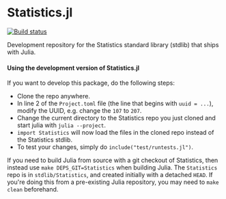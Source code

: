 # Statistics.jl

[![Build status](https://github.com/JuliaLang/Statistics.jl/workflows/CI/badge.svg)]((https://github.com/JuliaLang/Statistics.jl/actions?query=workflow%3ACI+branch%3Amaster))

Development repository for the Statistics standard library (stdlib) that ships with Julia. 

#### Using the development version of Statistics.jl

If you want to develop this package, do the following steps:
- Clone the repo anywhere.
- In line 2 of the `Project.toml` file (the line that begins with `uuid = ...`), modify the UUID, e.g. change the `107` to `207`.
- Change the current directory to the Statistics repo you just cloned and start julia with `julia --project`.
- `import Statistics` will now load the files in the cloned repo instead of the Statistics stdlib.
- To test your changes, simply do `include("test/runtests.jl")`.

If you need to build Julia from source with a git checkout of Statistics, then instead use `make DEPS_GIT=Statistics` when building Julia. The `Statistics` repo is in `stdlib/Statistics`, and created initially with a detached `HEAD`. If you're doing this from a pre-existing Julia repository, you may need to `make clean` beforehand.
